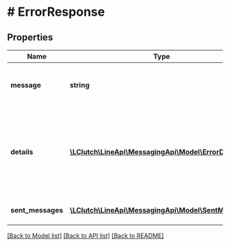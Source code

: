 # # ErrorResponse

## Properties

Name | Type | Description | Notes
------------ | ------------- | ------------- | -------------
**message** | **string** | Message containing information about the error. |
**details** | [**\LClutch\LineApi\MessagingApi\Model\ErrorDetail[]**](ErrorDetail.md) | An array of error details. If the array is empty, this property will not be included in the response. | [optional]
**sent_messages** | [**\LClutch\LineApi\MessagingApi\Model\SentMessage[]**](SentMessage.md) | Array of sent messages. | [optional]

[[Back to Model list]](../../README.md#models) [[Back to API list]](../../README.md#endpoints) [[Back to README]](../../README.md)
